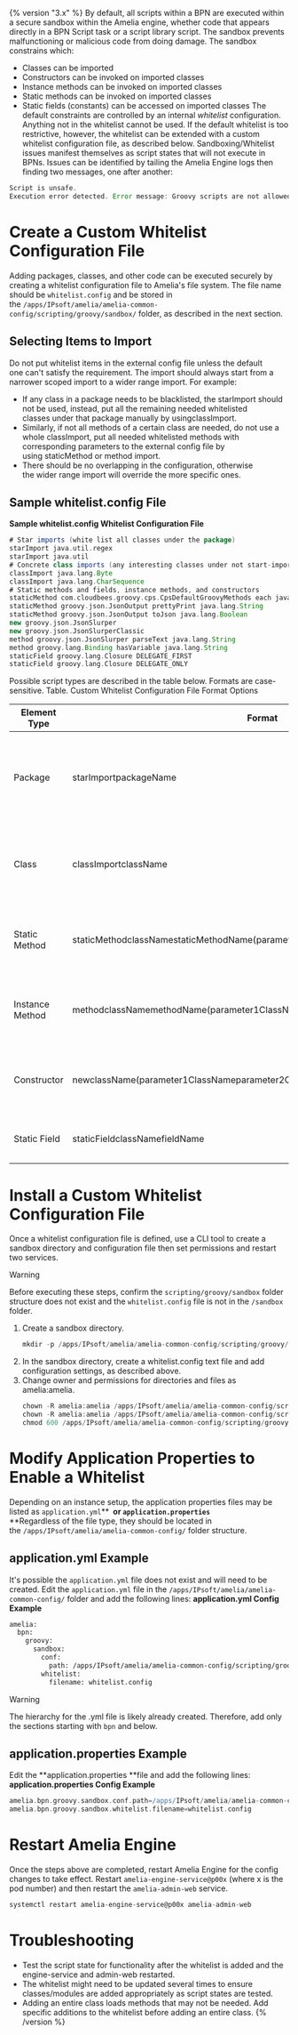 {% version "3.x" %}
By default, all scripts within a BPN are executed within a secure sandbox within the Amelia engine, whether code that appears directly in a BPN Script task or a script library script. The sandbox prevents malfunctioning or malicious code from doing damage.
The sandbox constrains which:
-   Classes can be imported
-   Constructors can be invoked on imported classes
-   Instance methods can be invoked on imported classes
-   Static methods can be invoked on imported classes
-   Static fields (constants) can be accessed on imported classes
The default constraints are controlled by an internal *whitelist* configuration. Anything not in the whitelist cannot be used. If the default whitelist is too restrictive, however, the whitelist can be extended with a custom whitelist configuration file, as described below.
Sandboxing/Whitelist issues manifest themselves as script states that will not execute in BPNs. Issues can be identified by tailing the Amelia Engine logs then finding two messages, one after another:
``` groovy
Script is unsafe. 
Execution error detected. Error message: Groovy scripts are not allowed to call instance method <insert whatever bad thing you're trying to do here>
```
# Create a Custom Whitelist Configuration File
Adding packages, classes, and other code can be executed securely by creating a whitelist configuration file to Amelia's file system. The file name should be `whitelist.config` and be stored in the `/apps/IPsoft/amelia/amelia-common-config/scripting/groovy/sandbox/` folder, as described in the next section.
## Selecting Items to Import
Do not put whitelist items in the external config file unless the default one can't satisfy the requirement.
The import should always start from a narrower scoped import to a wider range import. For example: 
-   If any class in a package needs to be blacklisted, the starImport should not be used, instead, put all the remaining needed whitelisted classes under that package manually by usingclassImport. 
-   Similarly, if not all methods of a certain class are needed, do not use a whole classImport, put all needed whitelisted methods with corresponding parameters to the external config file by using staticMethod or method import.
-   There should be no overlapping in the configuration, otherwise the wider range import will override the more specific ones.
## Sample whitelist.config File
**Sample whitelist.config Whitelist Configuration File**
``` groovy
# Star imports (white list all classes under the package)
starImport java.util.regex
starImport java.util
# Concrete class imports (any interesting classes under not start-imported package must be whitelisted here)
classImport java.lang.Byte
classImport java.lang.CharSequence
# Static methods and fields, instance methods, and constructors
staticMethod com.cloudbees.groovy.cps.CpsDefaultGroovyMethods each java.util.Iterator groovy.lang.Closure
staticMethod groovy.json.JsonOutput prettyPrint java.lang.String
staticMethod groovy.json.JsonOutput toJson java.lang.Boolean
new groovy.json.JsonSlurper
new groovy.json.JsonSlurperClassic
method groovy.json.JsonSlurper parseText java.lang.String
method groovy.lang.Binding hasVariable java.lang.String
staticField groovy.lang.Closure DELEGATE_FIRST
staticField groovy.lang.Closure DELEGATE_ONLY
```
Possible script types are described in the table below. Formats are case-sensitive.
Table. Custom Whitelist Configuration File Format Options

| Element Type | Format | Example | Description |
| ----|----|----|----|
| Package | starImport<one space>packageName | starImport java.math | Whitelists all constructors, staticFields, staticMethods, and instanceMethods of all classes in a package |
| Class | classImport<one space>className | classImport java.lang.StringBuilder | Whitelists all constructors, staticFields, staticMethods, and instanceMethods of a class |
| Static Method | staticMethod<one space>className<one space>staticMethodName(<one space>parameter1ClassName<one space>parameter2ClassName) | staticMethod groovy.json.JsonOutput prettyPrint java.lang.String (1 parameter)staticMethod org.codehaus.groovy.runtime.DefaultGroovyMethods contains int[] java.lang.Object (2 parameters here: int[] and java.lang.Object) | Parameter is optional. Whitelists only specified staticMethods of a class. |
| Instance Method | method<one space>className<one space>methodName(<one space>parameter1ClassName<one space>parameter2ClassName) | method java.lang.String length (no parameter)method java.lang.String charAt int (1 parameter) | Parameter is optional. Whitelists only specified instanceMethods of a class. |
| Constructor | new<one space>className(<one space>parameter1ClassName<one space>parameter2ClassName) | new java.util.Date (no parameter)new java.util.Date long (1 parameter) | Parameter is optional. Whitelists only specified constructors of a class. |
| Static Field | staticField<one space>className<one space>fieldName | staticField java.util.Locale CANADA | Whitelists only specified staticFields of a class. |

# Install a Custom Whitelist Configuration File
Once a whitelist configuration file is defined, use a CLI tool to create a sandbox directory and configuration file then set permissions and restart two services.
> [!warning]  
>
> Before executing these steps, confirm the `scripting/groovy/sandbox` folder structure does not exist and the `whitelist.config` file is not in the `/sandbox` folder.

1.  Create a sandbox directory.
    ``` groovy
    mkdir -p /apps/IPsoft/amelia/amelia-common-config/scripting/groovy/sandbox
    ```
2.  In the sandbox directory, create a whitelist.config text file and add configuration settings, as described above.
3.  Change owner and permissions for directories and files as amelia:amelia.
    ``` groovy
    chown -R amelia:amelia /apps/IPsoft/amelia/amelia-common-config/scripting
    chown -R amelia:amelia /apps/IPsoft/amelia/amelia-common-config/scripting/groovy/sandbox/whitelist.config
    chmod 600 /apps/IPsoft/amelia/amelia-common-config/scripting/groovy/sandbox/whitelist.config
    ```
# Modify Application Properties to Enable a Whitelist
Depending on an instance setup, the application properties files may be listed as `application.yml`**` `**or `application.properties`**  
**Regardless of the file type, they should be located in the `/apps/IPsoft/amelia/amelia-common-config/` folder structure.
## application.yml Example
It's possible the `application.yml` file does not exist and will need to be created. Edit the `application.yml` file in the `/apps/IPsoft/amelia/amelia-common-config/` folder and add the following lines:
**application.yml Config Example**
``` xml
amelia:
  bpn:
    groovy:
      sandbox:
        conf:
          path: /apps/IPsoft/amelia/amelia-common-config/scripting/groovy/sandbox
        whitelist:
          filename: whitelist.config
```
> [!warning]  
>
> The hierarchy for the .yml file is likely already created. Therefore, add only the sections starting with `bpn` and below.

## application.properties Example
Edit the **application.properties **file and add the following lines:
**application.properties Config Example**
``` groovy
amelia.bpn.groovy.sandbox.conf.path=/apps/IPsoft/amelia/amelia-common-config/scripting/groovy/sandbox
amelia.bpn.groovy.sandbox.whitelist.filename=whitelist.config
```
# Restart Amelia Engine
Once the steps above are completed, restart Amelia Engine for the config changes to take effect. Restart `amelia-engine-service@p00x` (where x is the pod number) and then restart the `amelia-admin-web` service.
``` groovy
systemctl restart amelia-engine-service@p00x amelia-admin-web
```
# Troubleshooting
-   Test the script state for functionality after the whitelist is added and the engine-service and admin-web restarted.
-   The whitelist might need to be updated several times to ensure classes/modules are added appropriately as script states are tested.
-   Adding an entire class loads methods that may not be needed. Add specific additions to the whitelist before adding an entire class.
{% /version %}

